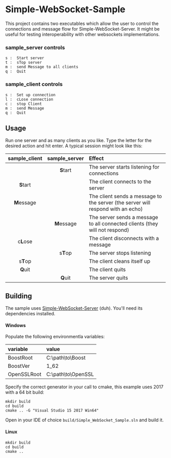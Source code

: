 Simple-WebSocket-Sample
=======================

This project contains two executables which allow the user to control the connections and message flow for Simple-WebSocket-Server.  It might be useful for testing interoperability with other websockets implementations.

### sample_server controls

    s :  Start server
    t :  sTop server
    m :  send Message to all clients
    q :  Quit

### sample_client controls

    s :  Set up connection
    l :  cLose connection
    c :  stop Client
    m :  send Message
    q :  Quit

## Usage

Run one server and as many clients as you like.  Type the letter for the desired action and hit enter. A typical session might look like this:

| sample_client | sample_server | Effect |
| :-----------: | :------------:|:-------|
|               | **S**tart     | The server starts listening for connections |
| **S**tart     |               | The client connects to the server |
| **M**essage   |               | The client sends a message to the server (the server will respond with an echo) |
|               | **M**essage   | The server sends a message to all connected clients (they will not respond) |
| c**L**ose     |               | The client disconnects with a message |
|               | s**T**op      | The server stops listening |
| s**T**op      |               | The client cleans itself up |
| **Q**uit      |               | The client quits |
|               | **Q**uit      | The server quits |
## Building

The sample uses [Simple-WebSocket-Server](../README.md) (duh).  You'll need its dependencies installed.


#### Windows

Populate the following environmentla variables:

| variable | value |
|:--|:--|
| BoostRoot | C:\path\to\Boost |
| BoostVer | 1_62 |
| OpenSSLRoot | C:\path\to\OpenSSL |

Specify the correct generator in your call to cmake, this example uses 2017 with a 64 bit build:

    mkdir build
    cd build
    cmake .. -G "Visual Studio 15 2017 Win64"

Open in your IDE of choice `build/Simple_WebSocket_Sample.sln` and build it.

#### Linux

    mkdir build
    cd build 
    cmake ..
